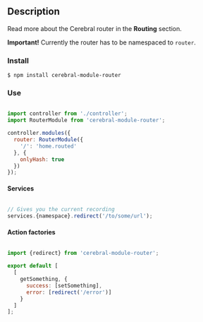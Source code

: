 ## Description
Read more about the Cerebral router in the **Routing** section.

**Important!** Currently the router has to be namespaced to `router`.

### Install
`$ npm install cerebral-module-router`

### Use

```javascript

import controller from './controller';
import RouterModule from 'cerebral-module-router';

controller.modules({
  router: RouterModule({
    '/': 'home.routed'
  }, {
    onlyHash: true
  })
});
```

#### Services

```javascript

// Gives you the current recording
services.{namespace}.redirect('/to/some/url');
```

#### Action factories

```javascript

import {redirect} from 'cerebral-module-router';

export default [
  [
    getSomething, {
      success: [setSomething],
      error: [redirect('/error')]
    }
  ]
];
```

